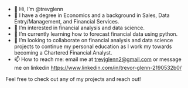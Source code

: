 - 👋 Hi, I’m @trevglenn
- 🏫 I have a degree in Economics and a background in Sales, Data Entry/Management, and Financial Services.
- 👀 I’m interested in financial analysis and data science.
- 🌱 I’m currently learning how to forecast financial data using python.
- 💞️ I’m looking to collaborate on financial analysis and data science projects to continue my personal education as I work my towards becoming a Chartered Financial Analyst.
- 📫 How to reach me: email me at trevjglenn2@gmail.com or message me on linkedin https://www.linkedin.com/in/trevor-glenn-2190532b0/

Feel free to check out any of my projects and reach out!

<!---
trevglenn/trevglenn is a ✨ special ✨ repository because its `README.md` (this file) appears on your GitHub profile.
You can click the Preview link to take a look at your changes.
--->
